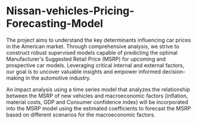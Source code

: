 # Nissan-vehicles-Pricing-Forecasting-Model

The project aims to understand the key determinants influencing car prices in the American market. Through comprehensive analysis, we strive to construct robust supervised models capable of predicting the optimal Manufacturer's Suggested Retail Price (MSRP) for upcoming and prospective car models. Leveraging critical internal and external factors, our goal is to uncover valuable insights and empower informed decision-making in the automotive industry.

An impact analysis using a time series model that analyzes the relationship between the MSRP of new vehicles and macroeconomic factors (inflation, material costs, GDP and Consumer confidence index)  will be incorporated into the MSRP model using the estimated coefficients to forecast the MSRP based on different scenarios for the macroeconomic factors.
